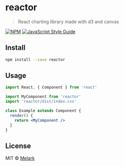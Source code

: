 # reactor

> React charting library made with d3 and canvas

[![NPM](https://img.shields.io/npm/v/reactor.svg)](https://www.npmjs.com/package/reactor) [![JavaScript Style Guide](https://img.shields.io/badge/code_style-standard-brightgreen.svg)](https://standardjs.com)

## Install

```bash
npm install --save reactor
```

## Usage

```jsx
import React, { Component } from 'react'

import MyComponent from 'reactor'
import 'reactor/dist/index.css'

class Example extends Component {
  render() {
    return <MyComponent />
  }
}
```

## License

MIT © [Melark](https://github.com/Melark)

